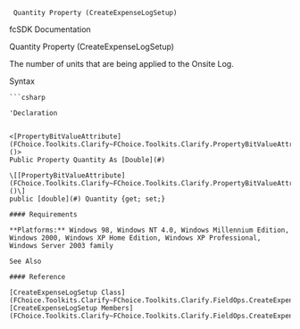 ﻿     Quantity Property (CreateExpenseLogSetup)                                                   

fcSDK Documentation

Quantity Property (CreateExpenseLogSetup)

The number of units that are being applied to the Onsite Log.

Syntax

```vbnet
```csharp

'Declaration
 

<[PropertyBitValueAttribute](FChoice.Toolkits.Clarify~FChoice.Toolkits.Clarify.PropertyBitValueAttribute.md)()>
Public Property Quantity As [Double](#)

\[[PropertyBitValueAttribute](FChoice.Toolkits.Clarify~FChoice.Toolkits.Clarify.PropertyBitValueAttribute.md)()\]
public [double](#) Quantity {get; set;}

#### Requirements

**Platforms:** Windows 98, Windows NT 4.0, Windows Millennium Edition, Windows 2000, Windows XP Home Edition, Windows XP Professional, Windows Server 2003 family

See Also

#### Reference

[CreateExpenseLogSetup Class](FChoice.Toolkits.Clarify~FChoice.Toolkits.Clarify.FieldOps.CreateExpenseLogSetup.md)  
[CreateExpenseLogSetup Members](FChoice.Toolkits.Clarify~FChoice.Toolkits.Clarify.FieldOps.CreateExpenseLogSetup_members.md)